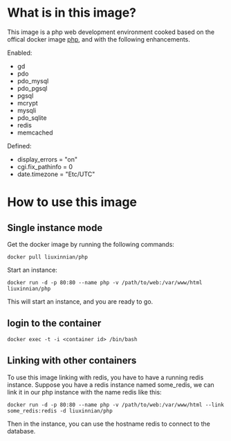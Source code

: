# What is in this image?

This image is a php web development environment cooked based on the offical docker image [php](https://hub.docker.com/_/php/), and with the following enhancements. 

Enabled:

* gd
* pdo
* pdo_mysql
* pdo_pgsql
* pgsql
* mcrypt
* mysqli
* pdo_sqlite
* redis
* memcached

Defined:

* display_errors = "on"
* cgi.fix_pathinfo = 0
* date.timezone = "Etc/UTC"

# How to use this image

## Single instance mode

Get the docker image by running the following commands:

	docker pull liuxinnian/php

Start an instance:

	docker run -d -p 80:80 --name php -v /path/to/web:/var/www/html liuxinnian/php

This will start an instance, and you are ready to go.

## login to the container

	docker exec -t -i <container id> /bin/bash

## Linking with other containers

To use this image linking with redis, you have to have a running redis instance. Suppose you have a redis instance named some_redis, we can link it in our php instance with the name redis like this:

	docker run -d -p 80:80 --name php -v /path/to/web:/var/www/html --link some_redis:redis -d liuxinnian/php

Then in the instance, you can use the hostname redis to connect to the database.